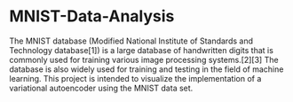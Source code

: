 # MNIST-Data-Analysis
The MNIST database (Modified National Institute of Standards and Technology database[1]) is a large database of handwritten digits that is commonly used for training various image processing systems.[2][3] The database is also widely used for training and testing in the field of machine learning.
This project is intended to visualize the implementation of a variational autoencoder using the MNIST data set.
